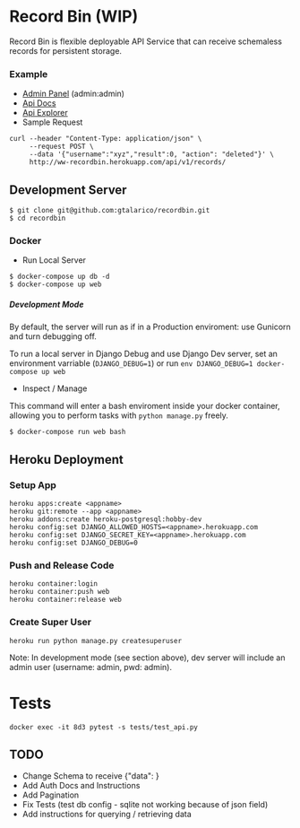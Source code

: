 # Record Bin (WIP)

Record Bin is flexible deployable API Service that can receive schemaless records for persistent storage.

### Example

- [Admin Panel](http://ww-recordbin.herokuapp.com/) (admin:admin)
- [Api Docs](http://ww-recordbin.herokuapp.com/redoc/)
- [Api Explorer](http://ww-recordbin.herokuapp.com/api/v1/)
- Sample Request

```
curl --header "Content-Type: application/json" \
     --request POST \
     --data '{"username":"xyz","result":0, "action": "deleted"}' \
     http://ww-recordbin.herokuapp.com/api/v1/records/
```

## Development Server

```
$ git clone git@github.com:gtalarico/recordbin.git
$ cd recordbin
```

### Docker

- Run Local Server

```
$ docker-compose up db -d
$ docker-compose up web
```

##### Development Mode

By default, the server will run as if in a Production enviroment:
use Gunicorn and turn debugging off.

To run a local server in Django Debug and use Django Dev server,
set an environment varriable (`DJANGO_DEBUG=1`) or run
`env DJANGO_DEBUG=1 docker-compose up web`

- Inspect / Manage

This command will enter a bash enviroment inside your docker container,
allowing you to perform tasks with `python manage.py` freely.

```
$ docker-compose run web bash
```

## Heroku Deployment

### Setup App

```
heroku apps:create <appname>
heroku git:remote --app <appname>
heroku addons:create heroku-postgresql:hobby-dev
heroku config:set DJANGO_ALLOWED_HOSTS=<appname>.herokuapp.com
heroku config:set DJANGO_SECRET_KEY=<appname>.herokuapp.com
heroku config:set DJANGO_DEBUG=0
```

### Push and Release Code

```
heroku container:login
heroku container:push web
heroku container:release web
```

### Create Super User

```
heroku run python manage.py createsuperuser
```

Note: In development mode (see section above), dev server will include an admin user (username: admin, pwd: admin).

# Tests

`docker exec -it 8d3 pytest -s tests/test_api.py`

## TODO

- Change Schema to receive {"data": }
- Add Auth Docs and Instructions
- Add Pagination
- Fix Tests (test db config - sqlite not working because of json field)
- Add instructions for querying / retrieving data
